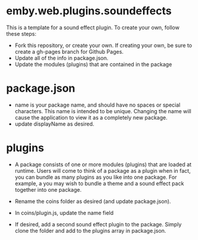# emby.web.plugins.soundeffects

This is a template for a sound effect plugin. To create your own, follow these steps:

* Fork this repository, or create your own. If creating your own, be sure to create a gh-pages branch for Github Pages.
* Update all of the info in package.json. 
* Update the modules (plugins) that are contained in the package

# package.json

* name is your package name, and should have no spaces or special characters. This name is intended to be unique. Changing the name will cause the application to view it as a completely new package.
* update displayName as desired.

# plugins

* A package consists of one or more modules (plugins) that are loaded at runtime. Users will come to think of a package as a plugin when in fact, you can bundle as many plugins as you like into one package. For example, a you may wish to bundle a theme and a sound effect pack together into one package.

* Rename the coins folder as desired (and update package.json).
* In coins/plugin.js, update the name field
* If desired, add a second sound effect plugin to the package. Simply clone the folder and add to the plugins array in package.json.
